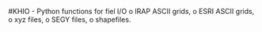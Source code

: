 #KHIO - Python functions for fiel I/O
 o IRAP ASCII grids,
 o ESRI ASCII grids,
 o xyz files,
 o SEGY files,
 o shapefiles.

